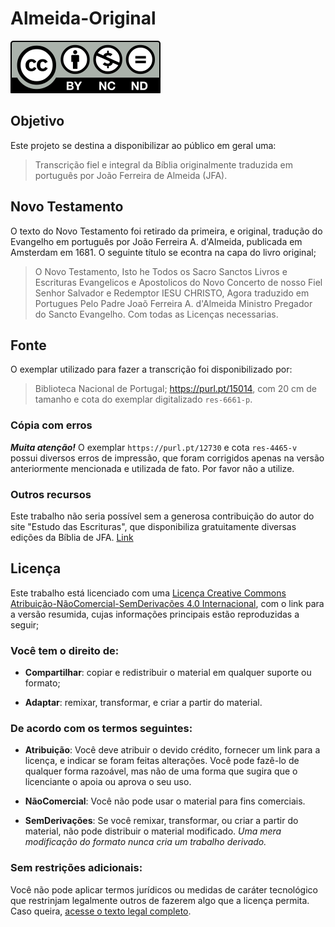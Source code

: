 # Almeida-Original

<a rel="license" href="https://creativecommons.org/licenses/by-nc-nd/4.0/deed.pt"><img alt="Licença Creative Commons" style="border-width:0" src="./by-nc-nd.svg" /></a>

## Objetivo

Este projeto se destina a disponibilizar ao público em geral uma:

> Transcrição fiel e integral da Bíblia originalmente traduzida em português por João Ferreira de Almeida (JFA).

## Novo Testamento

O texto do Novo Testamento foi retirado da primeira, e original, tradução do Evangelho em português por João Ferreira A. d'Almeida, publicada em Amsterdam em 1681. O seguinte título se econtra na capa do livro original;

> O Novo Testamento, Isto he Todos os Sacro Sanctos Livros e Escrituras Evangelicos e Apostolicos do Novo Concerto de nosso Fiel Senhor Salvador e Redemptor IESU CHRISTO, Agora traduzido em Portugues Pelo Padre Joaõ Ferreira A. d'Almeida Ministro Pregador do Sancto Evangelho. Com todas as Licenças necessarias.

## Fonte

O exemplar utilizado para fazer a transcrição foi disponibilizado por:

> Biblioteca Nacional de Portugal; <https://purl.pt/15014>, com 20 cm de tamanho e cota do exemplar digitalizado `res-6661-p`.

### Cópia com erros

**_Muita atenção!_** O exemplar `https://purl.pt/12730` e cota `res-4465-v` possui diversos erros de impressão, que foram corrigidos apenas na versão anteriormente mencionada e utilizada de fato. Por favor não a utilize.

### Outros recursos

Este trabalho não seria possível sem a generosa contribuição do autor do site "Estudo das Escrituras", que disponibiliza gratuitamente diversas edições da Bíblia de JFA. [Link](https://estudodasescrituras.wordpress.com/2015/05/06/biblia-joao-ferreira-de-almeida-1681-pdf/)

## Licença

Este trabalho está licenciado com uma [Licença Creative Commons Atribuição-NãoComercial-SemDerivações 4.0 Internacional](https://creativecommons.org/licenses/by-nc-nd/4.0/deed.pt), com o link para a versão resumida, cujas informações principais estão reproduzidas a seguir;

### Você tem o direito de:

- **Compartilhar**: copiar e redistribuir o material em qualquer suporte ou formato;

- **Adaptar**: remixar, transformar, e criar a partir do material.

### De acordo com os termos seguintes:

- **Atribuição**: Você deve atribuir o devido crédito, fornecer um link para a licença, e indicar se foram feitas alterações. Você pode fazê-lo de qualquer forma razoável, mas não de uma forma que sugira que o licenciante o apoia ou aprova o seu uso.

- **NãoComercial**: Você não pode usar o material para fins comerciais.

- **SemDerivações**:  Se você remixar, transformar, ou criar a partir do material, não pode distribuir o material modificado. _Uma mera modificação do formato nunca cria um trabalho derivado._

### Sem restrições adicionais:

Você não pode aplicar termos jurídicos ou medidas de caráter tecnológico que restrinjam legalmente outros de fazerem algo que a licença permita.
Caso queira, [acesse o texto legal completo](./LICENSE).
